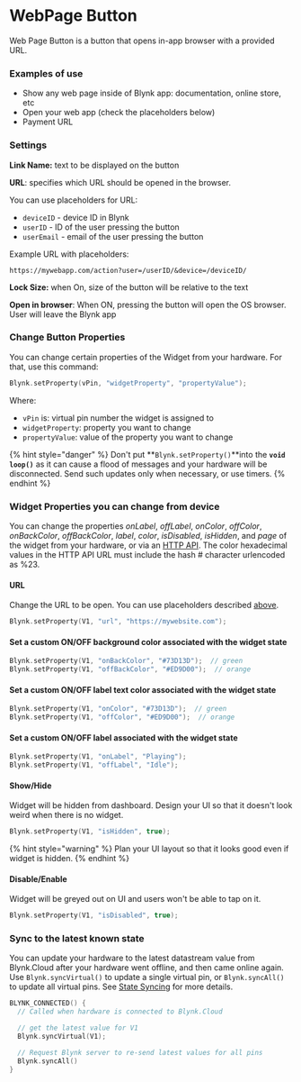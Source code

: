 # WebPage Button

Web Page Button is a button that opens in-app browser with a provided URL.

### Examples of use

* Show any web page inside of Blynk app: documentation, online store, etc
* Open your web app (check the placeholders below)
* Payment URL



### Settings

**Link Name:** text to be displayed on the button

**URL**: specifies which URL should be opened in the browser.&#x20;

You can use placeholders for URL:

* `deviceID` - device ID in Blynk
* `userID` -  ID of the user pressing the button
* `userEmail` - email of the user pressing the button

Example URL with placeholders:

```
https://mywebapp.com/action?user=/userID/&device=/deviceID/
```

**Lock Size:** when On, size of the button will be relative to the text

**Open in browser**: When ON, pressing the button will open the OS browser. User will leave the Blynk app&#x20;



### Change Button Properties

You can change certain properties of the Widget from your hardware. For that, use this command:&#x20;

```cpp
Blynk.setProperty(vPin, "widgetProperty", "propertyValue"); 
```

Where:&#x20;

* `vPin` is: virtual pin number the widget is assigned to
* `widgetProperty`: property you want to change
* `propertyValue`: value of the property you want to change

{% hint style="danger" %}
Don't put **`Blynk.setProperty()`**into the **`void loop()`** as it can cause a flood of messages and your hardware will be disconnected. Send such updates only when necessary, or use timers.
{% endhint %}

### Widget Properties you can change from device

You can change the properties _onLabel_, _offLabel_, _onColor_, _offColor_, _onBackColor_, _offBackColor_, _label_, _color_, _isDisabled_, _isHidden_, and _page_ of the widget from your hardware, or via an [HTTP API](broken-reference). The color hexadecimal values in the HTTP API URL must include the hash # character urlencoded as %23.&#x20;

#### **URL**

Change the URL to be open. You can use placeholders described [above](webpage-button.md#settings).

```cpp
Blynk.setProperty(V1, "url", "https://mywebsite.com");
```

#### Set a custom ON/OFF background color associated with the widget state

```cpp
Blynk.setProperty(V1, "onBackColor", "#73D13D");  // green
Blynk.setProperty(V1, "offBackColor", "#ED9D00");  // orange
```

#### Set a custom ON/OFF label text color associated with the widget state

```cpp
Blynk.setProperty(V1, "onColor", "#73D13D");  // green
Blynk.setProperty(V1, "offColor", "#ED9D00");  // orange
```

#### Set a custom ON/OFF label associated with the widget state

```cpp
Blynk.setProperty(V1, "onLabel", "Playing");
Blynk.setProperty(V1, "offLabel", "Idle");
```

#### **Show/Hide**

Widget will be hidden from dashboard. Design your UI so that it doesn't look weird when there is no widget.

```cpp
Blynk.setProperty(V1, "isHidden", true);
```

{% hint style="warning" %}
Plan your UI layout so that it looks good even if widget is hidden.
{% endhint %}

#### **Disable/Enable**

Widget will be greyed out on UI and users won't be able to tap on it.

```cpp
Blynk.setProperty(V1, "isDisabled", true);
```



### **Sync to the latest known state**&#x20;

You can update your hardware to the latest datastream value from Blynk.Cloud after your hardware went offline, and then came online again. Use `Blynk.syncVirtual()` to update a single virtual pin, or `Blynk.syncAll()` to update all virtual pins. See [State Syncing](../../blynk.edgent-firmware-api/state-syncing.md) for more details.

```cpp
BLYNK_CONNECTED() { 
  // Called when hardware is connected to Blynk.Cloud  

  // get the latest value for V1
  Blynk.syncVirtual(V1); 

  // Request Blynk server to re-send latest values for all pins
  Blynk.syncAll()
}
```
